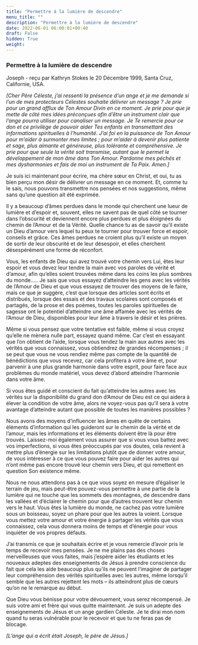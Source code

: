 ```yaml
---
title: "Permettre à la lumière de descendre"
menu_title: ""
description: "Permettre à la lumière de descendre"
date: 2022-06-01 06:00:01+00:40
draft: False
hidden: True
weight:
---
```

### Permettre à la lumière de descendre

Joseph - reçu par Kathryn Stokes le 20 Décembre 1999, Santa Cruz, Californie, USA.

*[Cher Père Céleste, j’ai ressenti la présence d’un ange et je me demande si l’un de mes protecteurs Célestes souhaite délivrer un message ? Je prie pour un grand afflux de Ton Amour Divin en ce moment. Je prie pour que je mette de côté mes idées préconçues afin d’être un instrument clair que l’ange pourra utiliser pour canaliser un message. Je Te remercie pour ce don et ce privilège de pouvoir aider Tes enfants en transmettant des informations spirituelles à l’humanité. J’ai foi en la puissance de Ton Amour pour m’aider à surmonter mes limites ; pour m’aider à devenir plus patiente et sage, plus aimante et généreuse, plus tolérante et compréhensive. Je prie pour que seule la vérité soit transmise, autant que le permet le développement de mon âme dans Ton Amour. Pardonne mes péchés et mes dysharmonies et fais de moi un instrument de Ta Paix. Amen.]*

Je suis ici maintenant pour écrire, ma chère sœur en Christ, et oui, tu as bien perçu mon désir de délivrer un message en ce moment. Et, comme tu le sais, nous pouvons transmettre nos pensées et nos suggestions, même sans qu’une question ait été exprimée.

Il y a beaucoup d’âmes perdues dans le monde qui cherchent une lueur de lumière et d’espoir et, souvent, elles ne savent pas de quel côté se tourner dans l’obscurité et deviennent encore plus perdues et plus éloignées du chemin de l’Amour et de la Vérité. Quelle chance tu as de savoir qu’il existe un Dieu d’amour vers lequel tu peux te tourner pour trouver force et espoir, conseils et grâce. Ces âmes perdues ne croient plus qu’il existe un moyen de sortir de leur obscurité et de leur désespoir, et elles cherchent désespérément une forme de réconfort.

Vous, les enfants de Dieu qui avez trouvé votre chemin vers Lui, êtes leur espoir et vous devez leur tendre la main avec vos paroles de vérité et d’amour, afin qu’elles soient trouvées même dans les coins les plus sombres du monde….. Je sais que vous essayez d’atteindre les gens avec les vérités de l’Amour de Dieu et que vous essayez de trouver des moyens de le faire, mais ce que je suggère, c’est que lorsque des articles sont écrits et distribués, lorsque des essais et des travaux scolaires sont composés et partagés, de la prose et des poèmes, toutes les paroles spirituelles de sagesse ont le potentiel d’atteindre une âme affamée avec les vérités de l’Amour de Dieu, disponibles pour leur âme à travers le désir et les prières.

Même si vous pensez que votre tentative est faible, même si vous croyez qu’elle ne mènera nulle part, essayez quand même. Car c’est en essayant que l’on obtient de l’aide, lorsque vous tendez la main aux autres avec les vérités que vous connaissez, vous obtiendrez de grandes récompenses ; il se peut que vous ne vous rendiez même pas compte de la quantité de bénédictions que vous recevez, car cela profitera à votre âme et, pour parvenir à une plus grande harmonie dans votre esprit, pour faire face aux problèmes du monde matériel, vous devez d’abord atteindre l’harmonie dans votre âme.

Si vous êtes guidé et conscient du fait qu’atteindre les autres avec les vérités sur la disponibilité du grand don d’Amour de Dieu est ce qui aidera à élever la condition de votre âme, alors ne voyez-vous pas qu’il sera à votre avantage d’atteindre autant que possible de toutes les manières possibles ?

Nous avons des moyens d’influencer les âmes en quête de certains éléments d’information qui les guideront sur le chemin de la vérité et de l’amour, mais les informations et les éléments doivent être là pour être trouvés. Laissez-moi également vous assurer que si vous vous battez avec vos imperfections, si vous êtes préoccupés par vos doutes, cela revient à mettre plus d’énergie sur les limitations plutôt que de donner votre amour, de vous intéresser à ce que vous pouvez faire pour aider les autres qui n’ont même pas encore trouvé leur chemin vers Dieu, et qui remettent en question Son existence même.

Nous ne nous attendons pas à ce que vous soyez en mesure d’égaliser le terrain de jeu, mais peut-être pouvez-vous permettre à une partie de la lumière qui ne touche que les sommets des montagnes, de descendre dans les vallées et d’éclairer le chemin pour que d’autres trouvent leur chemin vers le haut. Vous êtes la lumière du monde, ne cachez pas votre lumière sous un boisseau, soyez un phare pour que les autres la voient. Lorsque vous mettez votre amour et votre énergie à partager les vérités que vous connaissez, cela vous donnera moins de temps et d’énergie pour vous inquiéter de vos propres défauts.

J’ai transmis ce que je souhaitais écrire et je vous remercie d’avoir pris le temps de recevoir mes pensées. Je ne me plains pas des choses merveilleuses que vous faites, mais j’espère aider les étudiants et les nouveaux adeptes des enseignements de Jésus à prendre conscience du fait que cela les aide beaucoup plus qu’ils ne peuvent l’imaginer de partager leur compréhension des vérités spirituelles avec les autres, même lorsqu’il semble que les autres rejettent les mots – ils atteindront plus de cœurs qu’on ne le remarque au début.

Que Dieu vous bénisse pour votre dévouement, vous serez récompensé. Je suis votre ami et frère qui vous quitte maintenant. Je suis un adepte des enseignements de Jésus et un ange gardien Céleste. Je te dirai mon nom quand tu seras vulnérable pour le recevoir et que tu ne feras pas de blocage.

*[L’ange qui a écrit était Joseph, le père de Jésus.]*
